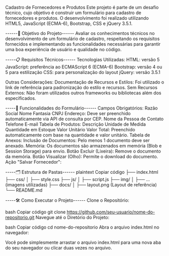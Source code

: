 Cadastro de Fornecedores e Produtos
Este projeto é parte de um desafio técnico, cujo objetivo é construir um formulário para cadastro de fornecedores e produtos. O desenvolvimento foi realizado utilizando HTML5, JavaScript (ECMA-6), Bootstrap, CSS e jQuery 3.5.1.

------🎯 Objetivo do Projeto------
Avaliar os conhecimentos técnicos no desenvolvimento de um formulário de cadastro, respeitando os requisitos fornecidos e implementando as funcionalidades necessárias para garantir uma boa experiência de usuário e qualidade no código.

-----📋 Requisitos Técnicos------
Tecnologias Utilizadas:
HTML: versão 5
JavaScript: preferência ao ECMAScript 6 (ECMA-6)
Bootstrap: versão 4 ou 5 para estilização
CSS: para personalização do layout
jQuery: versão 3.5.1

Outras Considerações:
Documentação de Recursos e Estilos: Foi utilizado o link de referência para padronização do estilo e recursos.
Sem Recursos Externos: Não foram utilizados outros frameworks ou bibliotecas além dos especificados.

-----📝 Funcionalidades do Formulário------
Campos Obrigatórios:
Razão Social
Nome Fantasia
CNPJ
Endereço: Deve ser preenchido automaticamente via API de consulta por CEP.
Nome da Pessoa de Contato
Telefone
E-mail
Tabela de Produtos:
Descrição
Unidade de Medida
Quantidade em Estoque
Valor Unitário
Valor Total: Preenchido automaticamente com base na quantidade e valor unitário.
Tabela de Anexos:
Inclusão de Documentos: Pelo menos 1 documento deve ser anexado.
Memória: Os documentos são armazenados em memória (Blob e Session Storage) para envio.
Botão Excluir (Lixeira): Remove o documento da memória.
Botão Visualizar (Olho): Permite o download do documento.
Ação "Salvar Fornecedor":

-----🗂 Estrutura de Pastas------
plaintext
Copiar código
├── index.html
├── css/
│ ├── style.css
├── js/
│ ├── script.js
├── img/
│ ├── ... (imagens utilizadas)
├── docs/
│ ├── layout.png (Layout de referência)
└── README.md

-----🛠 Como Executar o Projeto------
Clone o Repositório:

bash
Copiar código
git clone https://github.com/seu-usuario/nome-do-repositorio.git
Navegue até o Diretório do Projeto:

bash
Copiar código
cd nome-do-repositorio
Abra o arquivo index.html no navegador:

Você pode simplesmente arrastar o arquivo index.html para uma nova aba do seu navegador ou clicar duas vezes no arquivo.
